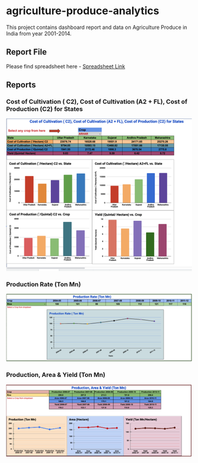 # agriculture-produce-analytics
This project contains dashboard report and data on Agriculture Produce in India from year 2001-2014.

## Report File
Please find spreadsheet here - [Spreadsheet Link](https://docs.google.com/spreadsheets/d/1z49mzgHdyMi_Ys4UFRoaRHdPhLe6EDMpEgV04j4Ewxc/edit?usp=sharing)
## Reports
### Cost of Cultivation ( C2), Cost of Cultivation (A2 + FL), Cost of Production (C2) for States
![Alt text](images/image1.png?raw=true "Cost of Cultivation ( C2), Cost of Cultivation (A2 + FL), Cost of Production (C2) for States")

### Production Rate (Ton Mn)
![Alt text](images/image2.png?raw=true "Production Rate (Ton Mn)")

### Production, Area & Yield (Ton Mn)
![Alt text](images/image3.png?raw=true "Production, Area & Yield (Ton Mn)")

